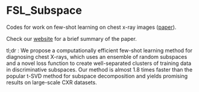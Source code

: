 # FSL_Subspace

Codes for work on few-shot learning on chest x-ray images ([paper](https://openreview.net/pdf?id=AF97JZpgPe)).

Check our [website](https://few-shot-learning-on-chest-x-ray.github.io/Project-Page/) for a brief summary of the paper.

tl;dr : We propose a computationally efficient few-shot learning method for diagnosing chest X-rays, which uses an ensemble of random subspaces and a novel loss function to create well-separated clusters of training data in discriminative subspaces. Our method is almost 1.8 times faster than the popular t-SVD method for subspace decomposition and yields promising results on large-scale CXR datasets.
